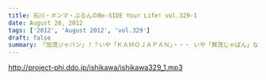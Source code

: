 ```yaml
---
title: 石川・ホンマ・ぶるんのBe-SIDE Your Life! vol.329-1
date: August 28, 2012
tags: ['2012', 'August 2012', 'vol.329']
draft: false
summary: 「加茂ジャパン」！？いや「ＫＡＭＯＪＡＰＡＮ」・・・ いや「賀茂じゃぱん」なんですっ！！！ってどんなオープニングなんだぁ！っていうお話も盛りだくさん。ＮＡＭＡＥ
---
```


http://project-phi.ddo.jp/ishikawa/ishikawa329_1.mp3